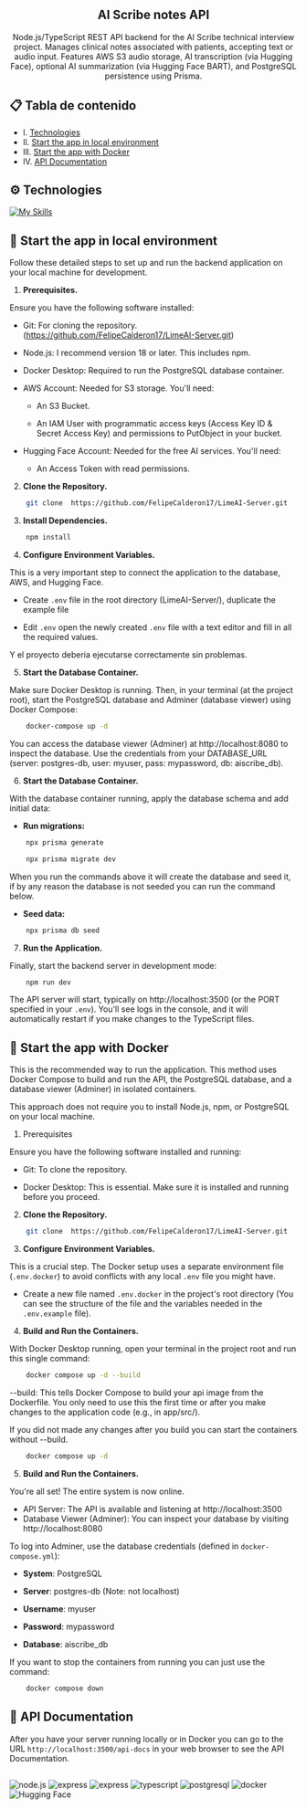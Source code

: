 <h2  align="center">AI Scribe notes API</h2>

<div  align="center">

Node.js/TypeScript REST API backend for the AI Scribe technical interview project. Manages clinical notes associated with patients, accepting text or audio input. Features AWS S3 audio storage, AI transcription (via Hugging Face), optional AI summarization (via Hugging Face BART), and PostgreSQL persistence using Prisma.

</div>

</div>

## 📋 <a  name="table">Tabla de contenido</a>

- l.⁠ ⁠[Technologies](#tech-stack)
- ll.⁠ ⁠[Start the app in local environment](#quick-start)
- lll. [Start the app with Docker](#font-extern)
- lV. [API Documentation](#api-documentation)

## <a  name="tech-stack">⚙ Technologies</a>

[![My Skills](https://skillicons.dev/icons?i=nodejs,typescript,express,postgres,prisma,docker,aws)](https://skillicons.dev)<br/>

## <a  name="quick-start">🤸 Start the app in local environment</a>

Follow these detailed steps to set up and run the backend application on your local machine for development.

1. **Prerequisites.**

Ensure you have the following software installed:

- Git: For cloning the repository. (https://github.com/FelipeCalderon17/LimeAI-Server.git)

- Node.js: I recommend version 18 or later. This includes npm.

- Docker Desktop: Required to run the PostgreSQL database container.

- AWS Account: Needed for S3 storage. You'll need:

  - An S3 Bucket.

  - An IAM User with programmatic access keys (Access Key ID & Secret Access Key) and permissions to PutObject in your bucket.

- Hugging Face Account: Needed for the free AI services. You'll need:

  - An Access Token with read permissions.

2. **Clone the Repository.**

```bash
	git clone  https://github.com/FelipeCalderon17/LimeAI-Server.git
```

3. **Install Dependencies.**

```bash
	npm install
```

4. **Configure Environment Variables.**

This is a very important step to connect the application to the database, AWS, and Hugging Face.

- Create `.env` file in the root directory (LimeAI-Server/), duplicate the example file

- Edit `.env` open the newly created `.env` file with a text editor and fill in all the required values.

Y el proyecto deberia ejecutarse correctamente sin problemas.

5. **Start the Database Container.**

Make sure Docker Desktop is running. Then, in your terminal (at the project root), start the PostgreSQL database and Adminer (database viewer) using Docker Compose:

```bash
	docker-compose up -d
```

You can access the database viewer (Adminer) at http://localhost:8080 to inspect the database. Use the credentials from your DATABASE_URL (server: postgres-db, user: myuser, pass: mypassword, db: aiscribe_db).

6. **Start the Database Container.**

With the database container running, apply the database schema and add initial data:

- **Run migrations:**

```bash
	npx prisma generate
```

```bash
	npx prisma migrate dev
```

When you run the commands above it will create the database and seed it, if by any reason the database is not seeded you can run the command below.

- **Seed data:**

```bash
	npx prisma db seed
```

7. **Run the Application.**

Finally, start the backend server in development mode:

```bash
	npm run dev
```

The API server will start, typically on http://localhost:3500 (or the PORT specified in your `.env`). You'll see logs in the console, and it will automatically restart if you make changes to the TypeScript files.

## <a  name="font-extern">🐳 Start the app with Docker</a>

This is the recommended way to run the application. This method uses Docker Compose to build and run the API, the PostgreSQL database, and a database viewer (Adminer) in isolated containers.

This approach does not require you to install Node.js, npm, or PostgreSQL on your local machine.

1. Prerequisites

Ensure you have the following software installed and running:

- Git: To clone the repository.

- Docker Desktop: This is essential. Make sure it is installed and running before you proceed.

2. **Clone the Repository.**

```bash
	git clone  https://github.com/FelipeCalderon17/LimeAI-Server.git
```

3. **Configure Environment Variables.**

This is a crucial step. The Docker setup uses a separate environment file (`.env.docker`) to avoid conflicts with any local `.env` file you might have.

- Create a new file named `.env.docker` in the project's root directory (You can see the structure of the file and the variables needed in the `.env.example` file).

4. **Build and Run the Containers.**

With Docker Desktop running, open your terminal in the project root and run this single command:

```bash
	docker compose up -d --build
```

--build: This tells Docker Compose to build your api image from the Dockerfile. You only need to use this the first time or after you make changes to the application code (e.g., in app/src/).

If you did not made any changes after you build you can start the containers without --build.

```bash
	docker compose up -d
```

5. **Build and Run the Containers.**

You're all set! The entire system is now online.

- API Server: The API is available and listening at http://localhost:3500
- Database Viewer (Adminer): You can inspect your database by visiting http://localhost:8080

To log into Adminer, use the database credentials (defined in `docker-compose.yml`):

- **System**: PostgreSQL

- **Server**: postgres-db (Note: not localhost)

- **Username**: myuser

- **Password**: mypassword

- **Database**: aiscribe_db

If you want to stop the containers from running you can just use the command:

```bash
	docker compose down
```

## <a  name="api-documentation">📄 API Documentation</a>

After you have your server running locally or in Docker you can go to the URL `http://localhost:3500/api-docs` in your web browser to see the API Documentation.

##

<img  src="https://img.shields.io/badge/-Node.js-black?style=for-the-badge&logoColor=white&logo=node.js&color=339933"  alt="node.js"  />
<img  src="https://img.shields.io/badge/-Express-black?style=for-the-badge&logoColor=white&logo=express&color=000000"  alt="express"  />
<img  src="https://img.shields.io/badge/-Prisma-black?style=for-the-badge&logoColor=white&logo=prisma&color=2D3748"  alt="express"  />
<img src="https://img.shields.io/badge/-TypeScript-black?style=for-the-badge&logoColor=white&logo=typescript&color=3178C6" alt="typescript" />
<img src="https://img.shields.io/badge/-PostgreSQL-black?style=for-the-badge&logoColor=white&logo=postgresql&color=4169E1" alt="postgresql" />
<img src="https://img.shields.io/badge/-Docker-black?style=for-the-badge&logoColor=white&logo=docker&color=2496ED" alt="docker" />
<img src="https://img.shields.io/badge/-Hugging%20Face-black?style=for-the-badge&logoColor=white&logo=huggingface&color=FFD21E" alt="Hugging Face" />
